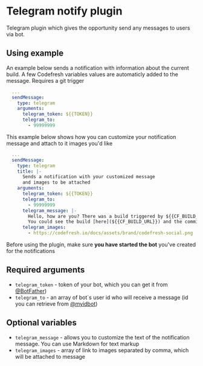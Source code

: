 # Telegram notify plugin

Telegram plugin which gives the opportunity send any messages to users via bot.

## Using example

An example below sends a notification with information about the current build. A few Codefresh variables values are automaticly added to the message. Requires a git trigger

```yaml
  ...
  sendMessage:
    type: telegram
    arguments:
      telegram_token: ${{TOKEN}}
      telegram_to:
        - 99999999
```
This example below shows how you can customize your notification message and attach to it images you'd like

```yaml
  ...
  sendMessage:
    type: telegram
    title: |-
      Sends a notification with your customized message
      and images to be attached
    arguments:
      telegram_token: ${{TOKEN}}
      telegram_to:
        - 99999999
      telegram_message: |-
        Hello, how are you? There was a build triggered by ${{CF_BUILD_INITIATOR}}
        You could see the build [here](${{CF_BUILD_URL}}) and the commit [here](${{CF_COMMIT_URL}})
      telegram_images:
        - https://codefresh.io/docs/assets/brand/codefresh-social.png
```

Before using the plugin, make sure **you have started the bot** you've created for the notifications

## Required arguments

- `telegram_token` - token of your bot, which you can get it from [@BotFather](https://t.me/BotFather))
- `telegram_to` - an array of bot`s user id who will receive a message (id you can retrieve from [@myidbot](https://t.me/myidbot))

## Optional variables

- `telegram_message` - allows you to customize the text of the notification message. You can use Markdown for text markup
- `telegram_images` - array of link to images separated by comma, which will be attached to message